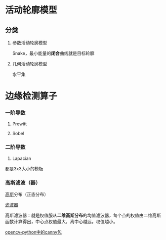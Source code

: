 # 活动轮廓模型

## 分类

1. 参数活动轮廓模型

   Snake，最小能量的**闭合**曲线就是目标轮廓

2. 几何活动轮廓模型

   水平集

# 边缘检测算子

### 一阶导数

1. Prewitt

2. Sobel

### 二阶导数

1. Lapacian

都是3x3大小的模板

### 高斯滤波（器）

[高斯](https://blog.csdn.net/qinglongzhan/article/details/82348153)分布（正态分布）

[滤波器](https://www.cnblogs.com/wangguchangqing/p/6407717.html)

高斯滤波器：就是权值服从**二维高斯分布**的均值滤波器，每个点的权值由二维高斯函数计算得出，中心点权值最大，离中心越远，权值越小。

[opencv-python中的canny包](https://blog.csdn.net/haohaomua/article/details/100742181?utm_medium=distribute.pc_relevant.none-task-blog-BlogCommendFromBaidu-1.control&depth_1-utm_source=distribute.pc_relevant.none-task-blog-BlogCommendFromBaidu-1.control)